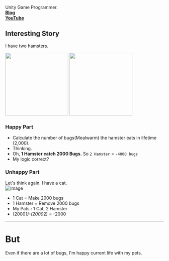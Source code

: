  Unity Game Programmer.   
 **[Blog](https://blog.shlife.dev/)**   
 **[YouTube](https://youtube.shlife.dev)**   
 
 
 ## Interesting Story
 I have two hamsters.  
 <div style="display:flex justify-content:center width:100%">
  <img src=https://user-images.githubusercontent.com/49047211/235334997-bd1947cb-1fd3-42ec-a956-f8dee6e24923.jpg width=200px/>  
  <img src=https://user-images.githubusercontent.com/49047211/235335036-ea245bee-6f63-40bc-99da-0ef032319a9d.jpg width=200px/> 
 </div>
 
 ### Happy Part
 - Calculate the number of bugs(Mealwarm) the hamster eats in lifetime (2,000).
 - Thinking.
 - Oh, **1 Hamster catch 2000 Bugs.** So `2 Hamster` = `-4000 bugs`
 - My logic correct?


### Unhappy Part 
Let's think again. I have a cat.  
 ![image](https://user-images.githubusercontent.com/49047211/235334927-40504b50-a4c5-487b-a5be-89a64afe1b2b.png)  
 
 - 1 Cat = Make 2000 bugs
 - 1 Hamster = Remove 2000 bugs
 - My Pats : 1 Cat, 2 Hamster
 - (2000*1)-(2000*2) = -2000

-------------------
# But
Even if there are a lot of bugs, I'm happy current life with my pets.
 

 

